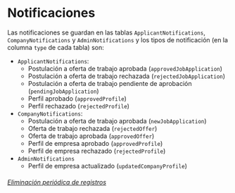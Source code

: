 # Notificaciones

Las notificaciones se guardan en las tablas `ApplicantNotifications`, 
`CompanyNotifications` y `AdminNotifications` y los tipos de notificación 
(en la columna `type` de cada tabla) son:

* `ApplicantNotifications`:
    * Postulación a oferta de trabajo aprobada (`approvedJobApplication`)
    * Postulación a oferta de trabajo rechazada (`rejectedJobApplication`)
    * Postulación a oferta de trabajo pendiente de aprobación (`pendingJobApplication`)
    * Perfil aprobado (`approvedProfile`)
    * Perfil rechazado (`rejectedProfile`)
* `CompanyNotifications`:
    * Postulación a oferta de trabajo aprobada (`newJobApplication`)
    * Oferta de trabajo rechazada (`rejectedOffer`)
    * Oferta de trabajo aprobada (`approvedOffer`)
    * Perfil de empresa aprobado (`approvedProfile`)
    * Perfil de empresa rechazado (`rejectedProfile`)
* `AdminNotifications`
    * Perfil de empresa actualizado (`updatedCompanyProfile`)
    
###### [Eliminación periódica de registros](PeriodicRemoval.md)
